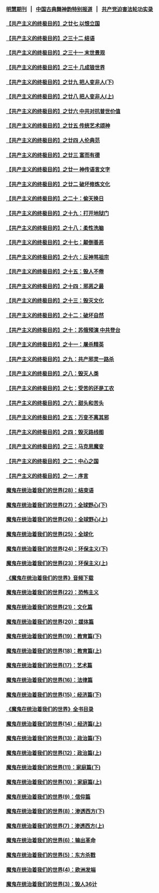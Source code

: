 #### [明慧期刊](https://github.com/gfw-breaker/mh-qikan) &nbsp;&nbsp;|&nbsp;&nbsp; [中国古典舞神韵特别报道](https://github.com/gfw-breaker/mh-news/blob/master/shenyun.md?t=07101036) &nbsp;&nbsp;|&nbsp;&nbsp; [共产党迫害法轮功实录](https://github.com/gfw-breaker/mh-news/blob/master/README.md?t=07101036)  

#### [【共产主义的终极目的】之廿七 以恨立国](../pages/nsc422/n11336944.md?t=07101036) 

#### [【共产主义的终极目的】之三十二 结语](../pages/nsc422/n11360535.md?t=07101036) 

#### [【共产主义的终极目的】之三十一 末世景观](../pages/nsc422/n11351129.md?t=07101036) 

#### [【共产主义的终极目的】之三十 几成狼世界](../pages/nsc422/n11348280.md?t=07101036) 

#### [【共产主义的终极目的】之廿九 把人变非人(下)](../pages/nsc422/n11344140.md?t=07101036) 

#### [【共产主义的终极目的】之廿八 把人变非人(上)](../pages/nsc422/n11340492.md?t=07101036) 

#### [【共产主义的终极目的】之廿六 中共对抗普世价值](../pages/nsc422/n11324785.md?t=07101036) 

#### [【共产主义的终极目的】之廿五 传统艺术颂神](../pages/nsc422/n11296396.md?t=07101036) 

#### [【共产主义的终极目的】之廿四 人伦典范](../pages/nsc422/n11296397.md?t=07101036) 

#### [【共产主义的终极目的】之廿三 富而有德](../pages/nsc422/n11283598.md?t=07101036) 

#### [【共产主义的终极目的】之廿一 神传语言文字](../pages/nsc422/n11263265.md?t=07101036) 

#### [【共产主义的终极目的】之廿二 破坏修炼文化](../pages/nsc422/n11245728.md?t=07101036) 

#### [【共产主义的终极目的】之二十：偷天换日](../pages/nsc422/n11238846.md?t=07101036) 

#### [【共产主义的终极目的】之十九：打开地狱门](../pages/nsc422/n11206376.md?t=07101036) 

#### [【共产主义的终极目的】之十八：柔性洗脑](../pages/nsc422/n11199994.md?t=07101036) 

#### [【共产主义的终极目的】之十七：颠倒善恶](../pages/nsc422/n11179782.md?t=07101036) 

#### [【共产主义的终极目的】之十六：反神骂祖宗](../pages/nsc422/n11166798.md?t=07101036) 

#### [【共产主义的终极目的】之十五：毁人不倦](../pages/nsc422/n11166792.md?t=07101036) 

#### [【共产主义的终极目的】之十四：邪恶之最](../pages/nsc422/n11150249.md?t=07101036) 

#### [【共产主义的终极目的】之十三：毁灭文化](../pages/nsc422/n11135227.md?t=07101036) 

#### [【共产主义的终极目的】之十二：破坏自然](../pages/nsc422/n11135214.md?t=07101036) 

#### [【共产主义的终极目的】之十：苏俄预演 中共登台](../pages/nsc422/n11118424.md?t=07101036) 

#### [【共产主义的终极目的】之十一：屠杀精英](../pages/nsc422/n11118442.md?t=07101036) 

#### [【共产主义的终极目的】之九：共产邪灵一路杀](../pages/nsc422/n11114139.md?t=07101036) 

#### [【共产主义的终极目的】之八：毁灭人类](../pages/nsc422/n11108503.md?t=07101036) 

#### [【共产主义的终极目的】之七：受苦的还是工农](../pages/nsc422/n11101809.md?t=07101036) 

#### [【共产主义的终极目的】之六：甜头和苦头](../pages/nsc422/n11096971.md?t=07101036) 

#### [【共产主义的终极目的】之五：万变不离其邪](../pages/nsc422/n11091285.md?t=07101036) 

#### [【共产主义的终极目的】之四：毁灭路线图](../pages/nsc422/n11086284.md?t=07101036) 

#### [【共产主义的终极目的】之三：马克思魔变](../pages/nsc422/n11061941.md?t=07101036) 

#### [【共产主义的终极目的】之二：中心之国](../pages/nsc422/n11047728.md?t=07101036) 

#### [【共产主义的终极目的】之一：序言](../pages/nsc422/n11086077.md?t=07101036) 

#### [魔鬼在统治着我们的世界(28)：结束语](../pages/nsc422/n10936246.md?t=07101036) 

#### [魔鬼在统治着我们的世界(27)：全球野心(下)](../pages/nsc422/n10928319.md?t=07101036) 

#### [魔鬼在统治着我们的世界(26)：全球野心(上)](../pages/nsc422/n10900318.md?t=07101036) 

#### [魔鬼在统治着我们的世界(25)：全球化](../pages/nsc422/n10788205.md?t=07101036) 

#### [魔鬼在统治着我们的世界(24)：环保主义(下)](../pages/nsc422/n10695307.md?t=07101036) 

#### [魔鬼在统治着我们的世界(23)：环保主义(上)](../pages/nsc422/n10688613.md?t=07101036) 

#### [《魔鬼在统治着我们的世界》音频下载](../pages/nsc422/n10635553.md?t=07101036) 

#### [魔鬼在统治着我们的世界(22)：恐怖主义](../pages/nsc422/n10614727.md?t=07101036) 

#### [魔鬼在统治着我们的世界(21)：文化篇](../pages/nsc422/n10597706.md?t=07101036) 

#### [魔鬼在统治着我们的世界(20)：媒体篇](../pages/nsc422/n10586579.md?t=07101036) 

#### [魔鬼在统治着我们的世界(19)：教育篇(下)](../pages/nsc422/n10564808.md?t=07101036) 

#### [魔鬼在统治着我们的世界(18)：教育篇(上)](../pages/nsc422/n10526970.md?t=07101036) 

#### [魔鬼在统治着我们的世界(17)：艺术篇](../pages/nsc422/n10499093.md?t=07101036) 

#### [魔鬼在统治着我们的世界(16)：法律篇](../pages/nsc422/n10485969.md?t=07101036) 

#### [魔鬼在统治着我们的世界(15)：经济篇(下)](../pages/nsc422/n10469975.md?t=07101036) 

#### [《魔鬼在统治着我们的世界》全书目录](../pages/nsc422/n10464261.md?t=07101036) 

#### [魔鬼在统治着我们的世界(14)：经济篇(上)](../pages/nsc422/n10457370.md?t=07101036) 

#### [魔鬼在统治着我们的世界(13)：政治篇(下)](../pages/nsc422/n10448270.md?t=07101036) 

#### [魔鬼在统治着我们的世界(12)：政治篇(上)](../pages/nsc422/n10444576.md?t=07101036) 

#### [魔鬼在统治着我们的世界(11)：家庭篇(下)](../pages/nsc422/n10440961.md?t=07101036) 

#### [魔鬼在统治着我们的世界(10)：家庭篇(上)](../pages/nsc422/n10435448.md?t=07101036) 

#### [魔鬼在统治着我们的世界(9)：信仰篇](../pages/nsc422/n10432159.md?t=07101036) 

#### [魔鬼在统治着我们的世界(8)：渗透西方(下)](../pages/nsc422/n10429603.md?t=07101036) 

#### [魔鬼在统治着我们的世界(7)：渗透西方(上)](../pages/nsc422/n10426013.md?t=07101036) 

#### [魔鬼在统治着我们的世界(6)：输出革命](../pages/nsc422/n10421536.md?t=07101036) 

#### [魔鬼在统治着我们的世界(5)：东方杀戮](../pages/nsc422/n10417707.md?t=07101036) 

#### [魔鬼在统治着我们的世界(4)：欧洲发端](../pages/nsc422/n10414890.md?t=07101036) 

#### [魔鬼在统治着我们的世界(3)：毁人36计](../pages/nsc422/n10411583.md?t=07101036) 

